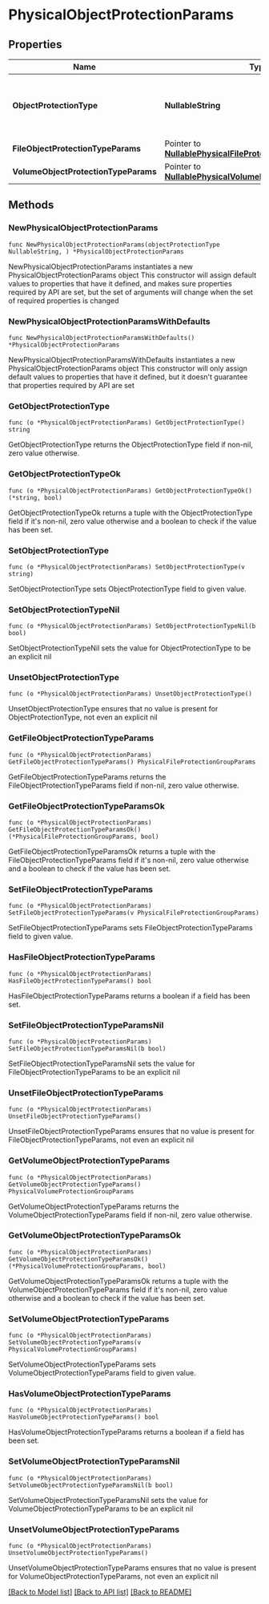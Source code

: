 # PhysicalObjectProtectionParams

## Properties

Name | Type | Description | Notes
------------ | ------------- | ------------- | -------------
**ObjectProtectionType** | **NullableString** | Specifies the Physical Object Protection type. | 
**FileObjectProtectionTypeParams** | Pointer to [**NullablePhysicalFileProtectionGroupParams**](PhysicalFileProtectionGroupParams.md) |  | [optional] 
**VolumeObjectProtectionTypeParams** | Pointer to [**NullablePhysicalVolumeProtectionGroupParams**](PhysicalVolumeProtectionGroupParams.md) |  | [optional] 

## Methods

### NewPhysicalObjectProtectionParams

`func NewPhysicalObjectProtectionParams(objectProtectionType NullableString, ) *PhysicalObjectProtectionParams`

NewPhysicalObjectProtectionParams instantiates a new PhysicalObjectProtectionParams object
This constructor will assign default values to properties that have it defined,
and makes sure properties required by API are set, but the set of arguments
will change when the set of required properties is changed

### NewPhysicalObjectProtectionParamsWithDefaults

`func NewPhysicalObjectProtectionParamsWithDefaults() *PhysicalObjectProtectionParams`

NewPhysicalObjectProtectionParamsWithDefaults instantiates a new PhysicalObjectProtectionParams object
This constructor will only assign default values to properties that have it defined,
but it doesn't guarantee that properties required by API are set

### GetObjectProtectionType

`func (o *PhysicalObjectProtectionParams) GetObjectProtectionType() string`

GetObjectProtectionType returns the ObjectProtectionType field if non-nil, zero value otherwise.

### GetObjectProtectionTypeOk

`func (o *PhysicalObjectProtectionParams) GetObjectProtectionTypeOk() (*string, bool)`

GetObjectProtectionTypeOk returns a tuple with the ObjectProtectionType field if it's non-nil, zero value otherwise
and a boolean to check if the value has been set.

### SetObjectProtectionType

`func (o *PhysicalObjectProtectionParams) SetObjectProtectionType(v string)`

SetObjectProtectionType sets ObjectProtectionType field to given value.


### SetObjectProtectionTypeNil

`func (o *PhysicalObjectProtectionParams) SetObjectProtectionTypeNil(b bool)`

 SetObjectProtectionTypeNil sets the value for ObjectProtectionType to be an explicit nil

### UnsetObjectProtectionType
`func (o *PhysicalObjectProtectionParams) UnsetObjectProtectionType()`

UnsetObjectProtectionType ensures that no value is present for ObjectProtectionType, not even an explicit nil
### GetFileObjectProtectionTypeParams

`func (o *PhysicalObjectProtectionParams) GetFileObjectProtectionTypeParams() PhysicalFileProtectionGroupParams`

GetFileObjectProtectionTypeParams returns the FileObjectProtectionTypeParams field if non-nil, zero value otherwise.

### GetFileObjectProtectionTypeParamsOk

`func (o *PhysicalObjectProtectionParams) GetFileObjectProtectionTypeParamsOk() (*PhysicalFileProtectionGroupParams, bool)`

GetFileObjectProtectionTypeParamsOk returns a tuple with the FileObjectProtectionTypeParams field if it's non-nil, zero value otherwise
and a boolean to check if the value has been set.

### SetFileObjectProtectionTypeParams

`func (o *PhysicalObjectProtectionParams) SetFileObjectProtectionTypeParams(v PhysicalFileProtectionGroupParams)`

SetFileObjectProtectionTypeParams sets FileObjectProtectionTypeParams field to given value.

### HasFileObjectProtectionTypeParams

`func (o *PhysicalObjectProtectionParams) HasFileObjectProtectionTypeParams() bool`

HasFileObjectProtectionTypeParams returns a boolean if a field has been set.

### SetFileObjectProtectionTypeParamsNil

`func (o *PhysicalObjectProtectionParams) SetFileObjectProtectionTypeParamsNil(b bool)`

 SetFileObjectProtectionTypeParamsNil sets the value for FileObjectProtectionTypeParams to be an explicit nil

### UnsetFileObjectProtectionTypeParams
`func (o *PhysicalObjectProtectionParams) UnsetFileObjectProtectionTypeParams()`

UnsetFileObjectProtectionTypeParams ensures that no value is present for FileObjectProtectionTypeParams, not even an explicit nil
### GetVolumeObjectProtectionTypeParams

`func (o *PhysicalObjectProtectionParams) GetVolumeObjectProtectionTypeParams() PhysicalVolumeProtectionGroupParams`

GetVolumeObjectProtectionTypeParams returns the VolumeObjectProtectionTypeParams field if non-nil, zero value otherwise.

### GetVolumeObjectProtectionTypeParamsOk

`func (o *PhysicalObjectProtectionParams) GetVolumeObjectProtectionTypeParamsOk() (*PhysicalVolumeProtectionGroupParams, bool)`

GetVolumeObjectProtectionTypeParamsOk returns a tuple with the VolumeObjectProtectionTypeParams field if it's non-nil, zero value otherwise
and a boolean to check if the value has been set.

### SetVolumeObjectProtectionTypeParams

`func (o *PhysicalObjectProtectionParams) SetVolumeObjectProtectionTypeParams(v PhysicalVolumeProtectionGroupParams)`

SetVolumeObjectProtectionTypeParams sets VolumeObjectProtectionTypeParams field to given value.

### HasVolumeObjectProtectionTypeParams

`func (o *PhysicalObjectProtectionParams) HasVolumeObjectProtectionTypeParams() bool`

HasVolumeObjectProtectionTypeParams returns a boolean if a field has been set.

### SetVolumeObjectProtectionTypeParamsNil

`func (o *PhysicalObjectProtectionParams) SetVolumeObjectProtectionTypeParamsNil(b bool)`

 SetVolumeObjectProtectionTypeParamsNil sets the value for VolumeObjectProtectionTypeParams to be an explicit nil

### UnsetVolumeObjectProtectionTypeParams
`func (o *PhysicalObjectProtectionParams) UnsetVolumeObjectProtectionTypeParams()`

UnsetVolumeObjectProtectionTypeParams ensures that no value is present for VolumeObjectProtectionTypeParams, not even an explicit nil

[[Back to Model list]](../README.md#documentation-for-models) [[Back to API list]](../README.md#documentation-for-api-endpoints) [[Back to README]](../README.md)


